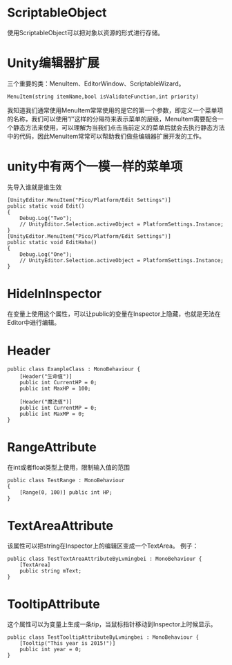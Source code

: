# ScriptableObject
使用ScriptableObject可以把对象以资源的形式进行存储。  

# Unity编辑器扩展
三个重要的类：MenuItem、EditorWindow、ScriptableWizard。  
```plain
MenuItem(string itemName,bool isValidateFunction,int priority)
```

我知道我们通常使用MenuItem常常使用的是它的第一个参数，即定义一个菜单项的名称，我们可以使用”/”这样的分隔符来表示菜单的层级，MenuItem需要配合一个静态方法来使用，可以理解为当我们点击当前定义的菜单后就会去执行静态方法中的代码，因此MenuItem常常可以帮助我们做些编辑器扩展开发的工作。

# unity中有两个一模一样的菜单项
先导入谁就是谁生效
```
[UnityEditor.MenuItem("Pico/Platform/Edit Settings")]
public static void Edit()
{
    Debug.Log("Two");
    // UnityEditor.Selection.activeObject = PlatformSettings.Instance;
}
[UnityEditor.MenuItem("Pico/Platform/Edit Settings")]
public static void EditHaha()
{
    Debug.Log("One");
    // UnityEditor.Selection.activeObject = PlatformSettings.Instance;
}
```
# HideInInspector
在变量上使用这个属性，可以让public的变量在Inspector上隐藏，也就是无法在Editor中进行编辑。

# Header
```
public class ExampleClass : MonoBehaviour {
    [Header("生命值")]
    public int CurrentHP = 0;
    public int MaxHP = 100;

    [Header("魔法值")]
    public int CurrentMP = 0;
    public int MaxMP = 0;
}
```

# RangeAttribute
在int或者float类型上使用，限制输入值的范围
```
public class TestRange : MonoBehaviour
{
    [Range(0, 100)] public int HP;
}
```


# TextAreaAttribute
该属性可以把string在Inspector上的编辑区变成一个TextArea。
例子：
```
public class TestTextAreaAttributeByLvmingbei : MonoBehaviour {
    [TextArea]
    public string mText;
}

```
# TooltipAttribute
这个属性可以为变量上生成一条tip，当鼠标指针移动到Inspector上时候显示。
```
public class TestTooltipAttributeByLvmingbei : MonoBehaviour {
    [Tooltip("This year is 2015!")]
    public int year = 0;
}
```
